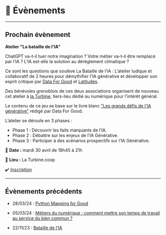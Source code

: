 # 📅 Évènements

___

## Prochain évènement

**Atelier "La bataille de l'IA"**

ChatGPT va-t-il tuer notre imagination ? Votre métier va-t-il être remplacé par l’IA ? L’IA est-elle la solution au dérèglement climatique ?

Ce sont les questions que soulève La Bataille de l’IA : L’atelier ludique et collaboratif de 2 heures pour démythifier l'IA générative et développer son esprit critique par [Data For Good](https://dataforgood.fr/) et [Latitudes](https://www.latitudes.cc/).

Des bénévoles grenoblois de ces deux associations organisent de nouveau cet atelier à [la Turbine](https://turbine.coop/), tiers-lieu dédié au numérique pour l'intérêt général.

Le contenu de ce jeu se base sur le livre blanc ["Les grands défis de l'IA générative"](https://issuu.com/dataforgood/docs/dataforgood_livreblanc_iagenerative_v1.0?fr=sZGE0MjYyNjE5MTU) rédigé par Data For Good.

L’atelier se déroule en 3 phases :

- Phase 1 : Découvrir les faits marquants de l’IA.
- Phase 2 : Débattre sur les enjeux de l’IA Générative.
- Phase 3 : Participer à des scénarios prospectifs sur l’IA Générative.


📅 **Date :** mardi 30 avril de 18h45 à 21h

📌 **Lieu :** La Turbine.coop

✔️ [Inscription](https://www.meetup.com/fr-FR/data-for-good-fr/events/300024640/)

___

## Évènements précédents

- 28/03/24 : [Python Mapping for Good](https://www.meetup.com/fr-FR/groupe-dutilisateurs-python-grenoble/events/299598142/)

- 05/03/24 : [Métiers du numérique : comment mettre son temps de travail au service du bien commun ?](https://mobilizon.fr/events/4c6b6b4a-a47d-4846-b572-6d1eaa6df988)

- 22/11/23 : [Bataille de l'IA](https://www.meetup.com/fr-FR/data-for-good-fr/events/296894726/)
